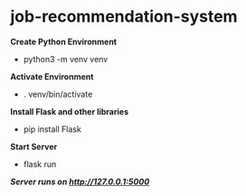 # job-recommendation-system


**Create Python Environment**
 - python3 -m venv venv

**Activate Environment**
 - . venv/bin/activate

**Install Flask and other libraries**
- pip install Flask

**Start Server**
- flask run

***Server runs on http://127.0.0.1:5000***
